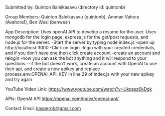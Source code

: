 Submitted by: Quinton Baleikasavu (directory id: quintonb)

Group Members: Quinton Baleikasavu (quintonb), Amman Vahora (Avahora1), Ben Wesi (benwesi)

App Description: Uses openAI API to develop a resume for the user. Uses mongodb for the login page, express.js for the get/post requests, and node.js for the server. 
-Start the server by typing node index.js
-open up http://localhost:3000
-Click on login
-login with your created credentials, and if you don't have one then click create account
-create an account and relogin
-now you can ask the bot anything and it will respond to your questions
  --if the bot doesn't work, create an account with OpenAI to use their api, and create a new apikey and replace process.env.OPENAI_API_KEY in line 29 of index.js with your new apikey and try again

YouTube Video Link: https://www.youtube.com/watch?v=Ukqssz6kDgk

APIs: OpenAI API https://openai.com/index/openai-api/

Contact Email: kasperqb@gmail.com